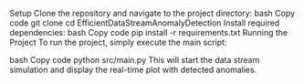 Setup
Clone the repository and navigate to the project directory:
bash
Copy code
git clone <repository-url>
cd EfficientDataStreamAnomalyDetection
Install required dependencies:
bash
Copy code
pip install -r requirements.txt
Running the Project
To run the project, simply execute the main script:

bash
Copy code
python src/main.py
This will start the data stream simulation and display the real-time plot with detected anomalies.
